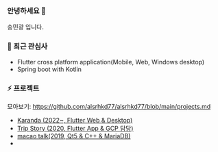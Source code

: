 ### 안녕하세요 👋
송민광 입니다.

### 🎯 최근 관심사
 - Flutter cross platform application(Mobile, Web, Windows desktop)
 - Spring boot with Kotlin

### ⚡ 프로젝트
모아보기: https://github.com/alsrhkd77/alsrhkd77/blob/main/projects.md
 - [Karanda (2022~, Flutter Web & Desktop)](https://github.com/alsrhkd77/Karanda)
 - [Trip Story (2020, Flutter App & GCP 담당)](https://github.com/alsrhkd77/TripStoryApp)
 - [macao talk(2019, Qt5 & C++ & MariaDB)](https://github.com/alsrhkd77/macao_talk)
 - 
<!--
**alsrhkd77/alsrhkd77** is a ✨ _special_ ✨ repository because its `README.md` (this file) appears on your GitHub profile.

Here are some ideas to get you started:

- 🔭 I’m currently working on ...
- 🌱 I’m currently learning ...
- 👯 I’m looking to collaborate on ...
- 🤔 I’m looking for help with ...
- 💬 Ask me about ...
- 📫 How to reach me: ...
- 😄 Pronouns: ...
- ⚡ Fun fact: ...
-->

